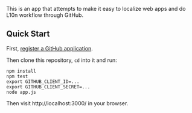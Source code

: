 This is an app that attempts to make it easy to localize web
apps and do L10n workflow through GitHub.

## Quick Start

First, [register a GitHub application][github_register].

Then clone this repository, `cd` into it and run:

```
npm install
npm test
export GITHUB_CLIENT_ID=...
export GITHUB_CLIENT_SECRET=...
node app.js
```

Then visit http://localhost:3000/ in your browser.

[github_register]: https://github.com/settings/applications/new
